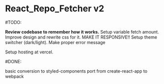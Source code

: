 # React_Repo_Fetcher v2

#TODO:

**Review codebase to remember how it works.**
Setup variable fetch amount.
Improve design and rewrite css for it.
MAKE IT RESPONSIVE!!
Setup theme switcher (dark/light).
Make proper error message

Setup hosting at vercel.

#DONE:

basic conversion to styled-components
port from create-react-app to webpack
